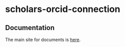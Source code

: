 # scholars-orcid-connection

## Documentation

The main site for documents is [here](https://cul-it.github.io/scholars-orcid-connection).
